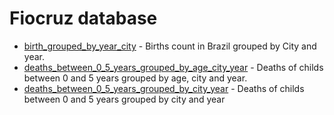 # Fiocruz database

- [birth_grouped_by_year_city](./birth_grouped_by_year_city) - Births count in Brazil grouped by City and year.
- [deaths_between_0_5_years_grouped_by_age_city_year](./deaths_between_0_5_years_grouped_by_age_city_year) - Deaths of childs between 0 and 5 years grouped by age, city and year.
- [deaths_between_0_5_years_grouped_by_city_year](./deaths_between_0_5_years_grouped_by_city_year) - Deaths of childs between 0 and 5 years grouped by city and year
